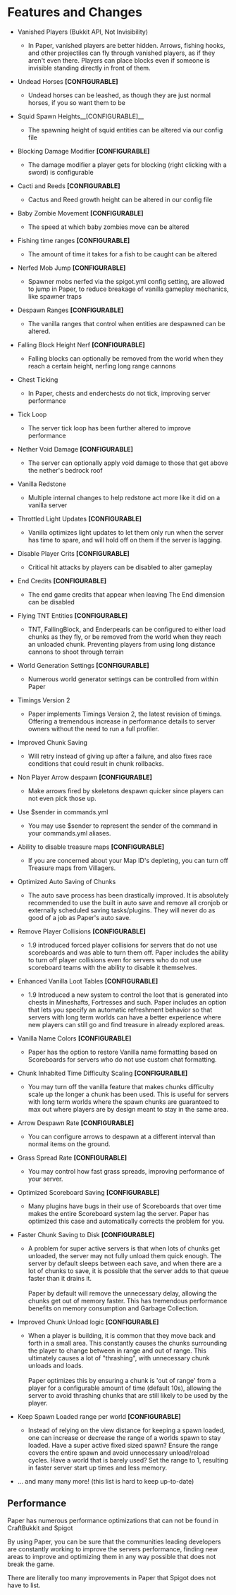Features and Changes
====================
- Vanished Players (Bukkit API, Not Invisibility)
    - In Paper, vanished players are better hidden. Arrows, fishing hooks, and other projectiles can fly through vanished players, as if they aren't even there. Players can place blocks even if someone is invisible standing directly in front of them.
- Undead Horses __[CONFIGURABLE]__
    - Undead horses can be leashed, as though they are just normal horses, if you so want them to be
- Squid Spawn Heights__[CONFIGURABLE]__
    - The spawning height of squid entities can be altered via our config file
- Blocking Damage Modifier __[CONFIGURABLE]__
    - The damage modifier a player gets for blocking (right clicking with a sword) is configurable
- Cacti and Reeds __[CONFIGURABLE]__
    - Cactus and Reed growth height can be altered in our config file
- Baby Zombie Movement __[CONFIGURABLE]__
    - The speed at which baby zombies move can be altered
- Fishing time ranges __[CONFIGURABLE]__
    - The amount of time it takes for a fish to be caught can be altered
- Nerfed Mob Jump __[CONFIGURABLE]__
    - Spawner mobs nerfed via the spigot.yml config setting, are allowed to jump in Paper, to reduce breakage of vanilla gameplay mechanics, like spawner traps
- Despawn Ranges __[CONFIGURABLE]__
    - The vanilla ranges that control when entities are despawned can be altered.
- Falling Block Height Nerf __[CONFIGURABLE]__
    - Falling blocks can optionally be removed from the world when they reach a certain height, nerfing long range cannons
- Chest Ticking
    - In Paper, chests and enderchests do not tick, improving server performance
- Tick Loop
    - The server tick loop has been further altered to improve performance
- Nether Void Damage __[CONFIGURABLE]__
    - The server can optionally apply void damage to those that get above the nether's bedrock roof
- Vanilla Redstone
    - Multiple internal changes to help redstone act more like it did on a vanilla server
- Throttled Light Updates __[CONFIGURABLE]__
    - Vanilla optimizes light updates to let them only run when the server has time to spare, and will hold off on them if the server is lagging.
- Disable Player Crits __[CONFIGURABLE]__
    - Critical hit attacks by players can be disabled to alter gameplay
- End Credits __[CONFIGURABLE]__
    - The end game credits that appear when leaving The End dimension can be disabled
- Flying TNT Entities __[CONFIGURABLE]__
    - TNT, FallingBlock, and Enderpearls can be configured to either load chunks as they fly, or be removed from the world when they reach an unloaded chunk. Preventing players from using long distance cannons to shoot through terrain
- World Generation Settings __[CONFIGURABLE]__
    - Numerous world generator settings can be controlled from within Paper
- Timings Version 2
    - Paper implements Timings Version 2, the latest revision of timings. Offering a tremendous increase in performance details to server owners without the need to run a full profiler.
- Improved Chunk Saving
    - Will retry instead of giving up after a failure, and also fixes race conditions that could result in chunk rollbacks.
- Non Player Arrow despawn __[CONFIGURABLE]__
    - Make arrows fired by skeletons despawn quicker since players can not even pick those up.
- Use $sender in commands.yml
    - You may use $sender to represent the sender of the command in your commands.yml aliases.
- Ability to disable treasure maps __[CONFIGURABLE]__
    - If you are concerned about your Map ID's depleting, you can turn off Treasure maps from Villagers.
- Optimized Auto Saving of Chunks
    - The auto save process has been drastically improved. It is absolutely recommended to use the built in auto save and remove all cronjob or externally scheduled saving tasks/plugins. They will never do as good of a job as Paper's auto save.
- Remove Player Collisions __[CONFIGURABLE]__
    - 1.9 introduced forced player collisions for servers that do not use scoreboards and was able to turn them off. Paper includes the ability to turn off player collisions even for servers who do not use scoreboard teams with the ability to disable it themselves.
- Enhanced Vanilla Loot Tables __[CONFIGURABLE]__
    - 1.9 Introduced a new system to control the loot that is generated into chests in Mineshafts, Fortresses and such. Paper includes an option that lets you specify an automatic refreshment behavior so that servers with long term worlds can have a better experience where new players can still go and find treasure in already explored areas.
- Vanilla Name Colors __[CONFIGURABLE]__
    - Paper has the option to restore Vanilla name formatting based on Scoreboards for servers who do not use custom chat formatting.
- Chunk Inhabited Time Difficulty Scaling __[CONFIGURABLE]__
    - You may turn off the vanilla feature that makes chunks difficulty scale up the longer a chunk has been used. This is useful for servers with long term worlds where the spawn chunks are guaranteed to max out where players are by design meant to stay in the same area.
- Arrow Despawn Rate __[CONFIGURABLE]__
    - You can configure arrows to despawn at a different interval than normal items on the ground.
- Grass Spread Rate __[CONFIGURABLE]__
   - You may control how fast grass spreads, improving performance of your server.
- Optimized Scoreboard Saving __[CONFIGURABLE]__
   - Many plugins have bugs in their use of Scoreboards that over time makes the entire Scoreboard system lag the server.
    Paper has optimized this case and automatically corrects the problem for you.
- Faster Chunk Saving to Disk __[CONFIGURABLE]__
   - A problem for super active servers is that when lots of chunks get unloaded, the server may not fully unload them quick enough. The server by default sleeps between each save, and when there are a lot of chunks to save, it is possible that the server adds to that queue faster than it drains it.\
   \
   Paper by default will remove the unnecessary delay, allowing the chunks get out of memory faster. This has tremendous performance benefits on memory consumption and Garbage Collection.

- Improved Chunk Unload logic __[CONFIGURABLE]__
   - When a player is building, it is common that they move back and forth in a small area. This constantly causes the chunks surrounding the player to change between in range and out of range. This ultimately causes a lot of "thrashing", with unnecessary chunk unloads and loads. \
   \
   Paper optimizes this by ensuring a chunk is 'out of range' from a player for a configurable amount of time (default 10s), allowing the server to avoid thrashing chunks that are still likely to be used by the player.
   
- Keep Spawn Loaded range per world __[CONFIGURABLE]__
    - Instead of relying on the view distance for keeping a spawn loaded, one can increase or decrease the range of a worlds spawn to stay loaded. Have a super active fixed sized spawn? Ensure the range covers the entire spawn and avoid unnecessary unload/reload cycles. Have a world that is barely used? Set the range to 1, resulting in faster server start up times and less memory.
- ... and many many more! (this list is hard to keep up-to-date)

## Performance
Paper has numerous performance optimizations that can not be found in CraftBukkit and Spigot

By using Paper, you can be sure that the communities leading developers are constantly working to improve the servers
performance, finding new areas to improve and optimizing them in any way possible that does not break the game.

There are literally too many improvements in Paper that Spigot does not have to list. 
